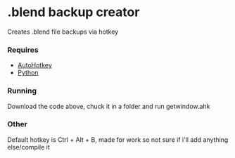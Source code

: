 
# .blend backup creator

Creates .blend file backups via hotkey

### Requires
- [AutoHotkey](https://www.autohotkey.com/)
- [Python](https://www.python.org/)

### Running

Download the code above, chuck it in a folder and run getwindow.ahk

### Other

Default hotkey is Ctrl + Alt + B, made for work so not sure if i'll add anything else/compile it